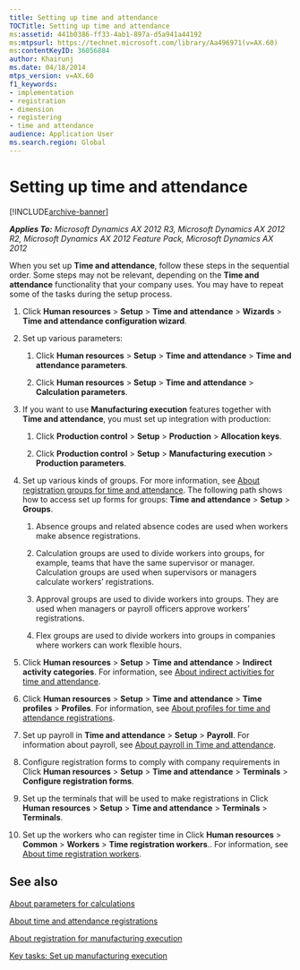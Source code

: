 ```yaml
---
title: Setting up time and attendance
TOCTitle: Setting up time and attendance
ms:assetid: 441b0386-ff33-4ab1-897a-d5a941a44192
ms:mtpsurl: https://technet.microsoft.com/library/Aa496971(v=AX.60)
ms:contentKeyID: 36056884
author: Khairunj
ms.date: 04/18/2014
mtps_version: v=AX.60
f1_keywords:
- implementation
- registration
- dimension
- registering
- time and attendance
audience: Application User
ms.search.region: Global
---
```


# Setting up time and attendance 


[!INCLUDE[archive-banner](includes/archive-banner.md)]


_**Applies To:** Microsoft Dynamics AX 2012 R3, Microsoft Dynamics AX 2012 R2, Microsoft Dynamics AX 2012 Feature Pack, Microsoft Dynamics AX 2012_

When you set up **Time and attendance**, follow these steps in the sequential order. Some steps may not be relevant, depending on the **Time and attendance** functionality that your company uses. You may have to repeat some of the tasks during the setup process.

1.  Click **Human resources** \> **Setup** \> **Time and attendance** \> **Wizards** \> **Time and attendance configuration wizard**.

2.  Set up various parameters:  
    
    1.  Click **Human resources** \> **Setup** \> **Time and attendance** \> **Time and attendance parameters**.
    
    2.  Click **Human resources** \> **Setup** \> **Time and attendance** \> **Calculation parameters**.   

3.  If you want to use **Manufacturing execution** features together with **Time and attendance**, you must set up integration with production:
    
    1.  Click **Production control** \> **Setup** \> **Production** \> **Allocation keys**.
    
    2.  Click **Production control** \> **Setup** \> **Manufacturing execution** \> **Production parameters**.   

4.  Set up various kinds of groups. For more information, see [About registration groups for time and attendance](about-registration-groups-for-time-and-attendance.md). The following path shows how to access set up forms for groups: **Time and attendance** \> **Setup** \> **Groups**.  
    
    1.  Absence groups and related absence codes are used when workers make absence registrations.
    
    2.  Calculation groups are used to divide workers into groups, for example, teams that have the same supervisor or manager. Calculation groups are used when supervisors or managers calculate workers’ registrations.
    
    3.  Approval groups are used to divide workers into groups. They are used when managers or payroll officers approve workers’ registrations.
    
    4.  Flex groups are used to divide workers into groups in companies where workers can work flexible hours.  

5.  Click **Human resources** \> **Setup** \> **Time and attendance** \> **Indirect activity categories**. For information, see [About indirect activities for time and attendance](about-indirect-activities-for-time-and-attendance.md).

6.  Click **Human resources** \> **Setup** \> **Time and attendance** \> **Time profiles** \> **Profiles**. For information, see [About profiles for time and attendance registrations](about-profiles-for-time-and-attendance-registrations.md).

7.  Set up payroll in **Time and attendance** \> **Setup** \> **Payroll**. For information about payroll, see [About payroll in Time and attendance](about-payroll-in-time-and-attendance.md).

8.  Configure registration forms to comply with company requirements in Click **Human resources** \> **Setup** \> **Time and attendance** \> **Terminals** \> **Configure registration forms**.

9.  Set up the terminals that will be used to make registrations in Click **Human resources** \> **Setup** \> **Time and attendance** \> **Terminals** \> **Terminals**.

10. Set up the workers who can register time in Click **Human resources** \> **Common** \> **Workers** \> **Time registration workers**.. For information, see [About time registration workers](about-time-registration-workers.md).

## See also

[About parameters for calculations](about-parameters-for-calculations.md)

[About time and attendance registrations](about-time-and-attendance-registrations.md)

[About registration for manufacturing execution](about-registration-for-manufacturing-execution.md)

[Key tasks: Set up manufacturing execution](key-tasks-set-up-manufacturing-execution.md)

  


